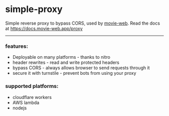 # simple-proxy

Simple reverse proxy to bypass CORS, used by [movie-web](https://movie-web.app).
Read the docs at https://docs.movie-web.app/proxy

---

### features:
 - Deployable on many platforms - thanks to nitro
 - header rewrites - read and write protected headers
 - bypass CORS - always allows browser to send requests through it
 - secure it with turnstile - prevent bots from using your proxy

### supported platforms:
 - cloudflare workers
 - AWS lambda
 - nodejs
